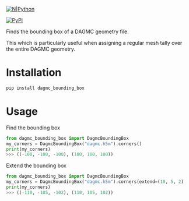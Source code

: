 
[![N|Python](https://www.python.org/static/community_logos/python-powered-w-100x40.png)](https://www.python.org)

[![PyPI](https://img.shields.io/pypi/v/dagmc_bounding_box?color=brightgreen&label=pypi&logo=grebrightgreenen&logoColor=green)](https://pypi.org/project/paramak/)

Finds the bounding box of a DAGMC geometry file.

This which is particularly useful when assigning a regular mesh tally over the entire DAGMC geometry.

# Installation

```bash
pip install dagmc_bounding_box
```

# Usage

Find the bounding box
```python
from dagmc_bounding_box import DagmcBoundingBox
my_corners = DagmcBoundingBox("dagmc.h5m").corners()
print(my_corners)
>>> ((-100, -100, -100), (100, 100, 100))
```

Extend the bounding box
```python
from dagmc_bounding_box import DagmcBoundingBox
my_corners = DagmcBoundingBox("dagmc.h5m").corners(extend=(10, 5, 2)
print(my_corners)
>>> ((-110, -105, -102), (110, 105, 102))
```
